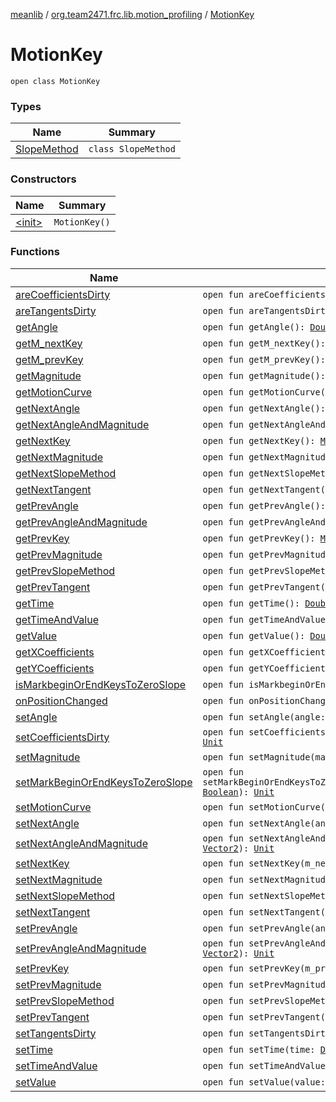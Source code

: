[meanlib](../../index.md) / [org.team2471.frc.lib.motion_profiling](../index.md) / [MotionKey](./index.md)

# MotionKey

`open class MotionKey`

### Types

| Name | Summary |
|---|---|
| [SlopeMethod](-slope-method/index.md) | `class SlopeMethod` |

### Constructors

| Name | Summary |
|---|---|
| [&lt;init&gt;](-init-.md) | `MotionKey()` |

### Functions

| Name | Summary |
|---|---|
| [areCoefficientsDirty](are-coefficients-dirty.md) | `open fun areCoefficientsDirty(): `[`Boolean`](https://kotlinlang.org/api/latest/jvm/stdlib/kotlin/-boolean/index.html) |
| [areTangentsDirty](are-tangents-dirty.md) | `open fun areTangentsDirty(): `[`Boolean`](https://kotlinlang.org/api/latest/jvm/stdlib/kotlin/-boolean/index.html) |
| [getAngle](get-angle.md) | `open fun getAngle(): `[`Double`](https://kotlinlang.org/api/latest/jvm/stdlib/kotlin/-double/index.html) |
| [getM_nextKey](get-m_next-key.md) | `open fun getM_nextKey(): `[`MotionKey`](./index.md) |
| [getM_prevKey](get-m_prev-key.md) | `open fun getM_prevKey(): `[`MotionKey`](./index.md) |
| [getMagnitude](get-magnitude.md) | `open fun getMagnitude(): `[`Double`](https://kotlinlang.org/api/latest/jvm/stdlib/kotlin/-double/index.html) |
| [getMotionCurve](get-motion-curve.md) | `open fun getMotionCurve(): `[`MotionCurve`](../-motion-curve/index.md) |
| [getNextAngle](get-next-angle.md) | `open fun getNextAngle(): `[`Double`](https://kotlinlang.org/api/latest/jvm/stdlib/kotlin/-double/index.html) |
| [getNextAngleAndMagnitude](get-next-angle-and-magnitude.md) | `open fun getNextAngleAndMagnitude(): `[`Vector2`](../../org.team2471.frc.lib.vector/-vector2/index.md) |
| [getNextKey](get-next-key.md) | `open fun getNextKey(): `[`MotionKey`](./index.md) |
| [getNextMagnitude](get-next-magnitude.md) | `open fun getNextMagnitude(): `[`Double`](https://kotlinlang.org/api/latest/jvm/stdlib/kotlin/-double/index.html) |
| [getNextSlopeMethod](get-next-slope-method.md) | `open fun getNextSlopeMethod(): `[`SlopeMethod`](-slope-method/index.md) |
| [getNextTangent](get-next-tangent.md) | `open fun getNextTangent(): `[`Vector2`](../../org.team2471.frc.lib.vector/-vector2/index.md) |
| [getPrevAngle](get-prev-angle.md) | `open fun getPrevAngle(): `[`Double`](https://kotlinlang.org/api/latest/jvm/stdlib/kotlin/-double/index.html) |
| [getPrevAngleAndMagnitude](get-prev-angle-and-magnitude.md) | `open fun getPrevAngleAndMagnitude(): `[`Vector2`](../../org.team2471.frc.lib.vector/-vector2/index.md) |
| [getPrevKey](get-prev-key.md) | `open fun getPrevKey(): `[`MotionKey`](./index.md) |
| [getPrevMagnitude](get-prev-magnitude.md) | `open fun getPrevMagnitude(): `[`Double`](https://kotlinlang.org/api/latest/jvm/stdlib/kotlin/-double/index.html) |
| [getPrevSlopeMethod](get-prev-slope-method.md) | `open fun getPrevSlopeMethod(): `[`SlopeMethod`](-slope-method/index.md) |
| [getPrevTangent](get-prev-tangent.md) | `open fun getPrevTangent(): `[`Vector2`](../../org.team2471.frc.lib.vector/-vector2/index.md) |
| [getTime](get-time.md) | `open fun getTime(): `[`Double`](https://kotlinlang.org/api/latest/jvm/stdlib/kotlin/-double/index.html) |
| [getTimeAndValue](get-time-and-value.md) | `open fun getTimeAndValue(): `[`Vector2`](../../org.team2471.frc.lib.vector/-vector2/index.md) |
| [getValue](get-value.md) | `open fun getValue(): `[`Double`](https://kotlinlang.org/api/latest/jvm/stdlib/kotlin/-double/index.html) |
| [getXCoefficients](get-x-coefficients.md) | `open fun getXCoefficients(): `[`CubicCoefficients1D`](../-cubic-coefficients1-d/index.md) |
| [getYCoefficients](get-y-coefficients.md) | `open fun getYCoefficients(): `[`CubicCoefficients1D`](../-cubic-coefficients1-d/index.md) |
| [isMarkbeginOrEndKeysToZeroSlope](is-markbegin-or-end-keys-to-zero-slope.md) | `open fun isMarkbeginOrEndKeysToZeroSlope(): `[`Boolean`](https://kotlinlang.org/api/latest/jvm/stdlib/kotlin/-boolean/index.html) |
| [onPositionChanged](on-position-changed.md) | `open fun onPositionChanged(): `[`Unit`](https://kotlinlang.org/api/latest/jvm/stdlib/kotlin/-unit/index.html) |
| [setAngle](set-angle.md) | `open fun setAngle(angle: `[`Double`](https://kotlinlang.org/api/latest/jvm/stdlib/kotlin/-double/index.html)`): `[`Unit`](https://kotlinlang.org/api/latest/jvm/stdlib/kotlin/-unit/index.html) |
| [setCoefficientsDirty](set-coefficients-dirty.md) | `open fun setCoefficientsDirty(bCoefficientsDirty: `[`Boolean`](https://kotlinlang.org/api/latest/jvm/stdlib/kotlin/-boolean/index.html)`): `[`Unit`](https://kotlinlang.org/api/latest/jvm/stdlib/kotlin/-unit/index.html) |
| [setMagnitude](set-magnitude.md) | `open fun setMagnitude(magnitude: `[`Double`](https://kotlinlang.org/api/latest/jvm/stdlib/kotlin/-double/index.html)`): `[`Unit`](https://kotlinlang.org/api/latest/jvm/stdlib/kotlin/-unit/index.html) |
| [setMarkBeginOrEndKeysToZeroSlope](set-mark-begin-or-end-keys-to-zero-slope.md) | `open fun setMarkBeginOrEndKeysToZeroSlope(m_setBeginOrEndKeysToZeroSlope: `[`Boolean`](https://kotlinlang.org/api/latest/jvm/stdlib/kotlin/-boolean/index.html)`): `[`Unit`](https://kotlinlang.org/api/latest/jvm/stdlib/kotlin/-unit/index.html) |
| [setMotionCurve](set-motion-curve.md) | `open fun setMotionCurve(m_motionCurve: `[`MotionCurve`](../-motion-curve/index.md)`): `[`Unit`](https://kotlinlang.org/api/latest/jvm/stdlib/kotlin/-unit/index.html) |
| [setNextAngle](set-next-angle.md) | `open fun setNextAngle(angle: `[`Double`](https://kotlinlang.org/api/latest/jvm/stdlib/kotlin/-double/index.html)`): `[`Unit`](https://kotlinlang.org/api/latest/jvm/stdlib/kotlin/-unit/index.html) |
| [setNextAngleAndMagnitude](set-next-angle-and-magnitude.md) | `open fun setNextAngleAndMagnitude(m_nextAngleAndMagnitude: `[`Vector2`](../../org.team2471.frc.lib.vector/-vector2/index.md)`): `[`Unit`](https://kotlinlang.org/api/latest/jvm/stdlib/kotlin/-unit/index.html) |
| [setNextKey](set-next-key.md) | `open fun setNextKey(m_nextKey: `[`MotionKey`](./index.md)`): `[`Unit`](https://kotlinlang.org/api/latest/jvm/stdlib/kotlin/-unit/index.html) |
| [setNextMagnitude](set-next-magnitude.md) | `open fun setNextMagnitude(magnitude: `[`Double`](https://kotlinlang.org/api/latest/jvm/stdlib/kotlin/-double/index.html)`): `[`Unit`](https://kotlinlang.org/api/latest/jvm/stdlib/kotlin/-unit/index.html) |
| [setNextSlopeMethod](set-next-slope-method.md) | `open fun setNextSlopeMethod(slopeMethod: `[`SlopeMethod`](-slope-method/index.md)`): `[`Unit`](https://kotlinlang.org/api/latest/jvm/stdlib/kotlin/-unit/index.html) |
| [setNextTangent](set-next-tangent.md) | `open fun setNextTangent(m_NextTangent: `[`Vector2`](../../org.team2471.frc.lib.vector/-vector2/index.md)`): `[`Unit`](https://kotlinlang.org/api/latest/jvm/stdlib/kotlin/-unit/index.html) |
| [setPrevAngle](set-prev-angle.md) | `open fun setPrevAngle(angle: `[`Double`](https://kotlinlang.org/api/latest/jvm/stdlib/kotlin/-double/index.html)`): `[`Unit`](https://kotlinlang.org/api/latest/jvm/stdlib/kotlin/-unit/index.html) |
| [setPrevAngleAndMagnitude](set-prev-angle-and-magnitude.md) | `open fun setPrevAngleAndMagnitude(m_prevAngleAndMagnitude: `[`Vector2`](../../org.team2471.frc.lib.vector/-vector2/index.md)`): `[`Unit`](https://kotlinlang.org/api/latest/jvm/stdlib/kotlin/-unit/index.html) |
| [setPrevKey](set-prev-key.md) | `open fun setPrevKey(m_prevKey: `[`MotionKey`](./index.md)`): `[`Unit`](https://kotlinlang.org/api/latest/jvm/stdlib/kotlin/-unit/index.html) |
| [setPrevMagnitude](set-prev-magnitude.md) | `open fun setPrevMagnitude(magnitude: `[`Double`](https://kotlinlang.org/api/latest/jvm/stdlib/kotlin/-double/index.html)`): `[`Unit`](https://kotlinlang.org/api/latest/jvm/stdlib/kotlin/-unit/index.html) |
| [setPrevSlopeMethod](set-prev-slope-method.md) | `open fun setPrevSlopeMethod(slopeMethod: `[`SlopeMethod`](-slope-method/index.md)`): `[`Unit`](https://kotlinlang.org/api/latest/jvm/stdlib/kotlin/-unit/index.html) |
| [setPrevTangent](set-prev-tangent.md) | `open fun setPrevTangent(m_PrevTangent: `[`Vector2`](../../org.team2471.frc.lib.vector/-vector2/index.md)`): `[`Unit`](https://kotlinlang.org/api/latest/jvm/stdlib/kotlin/-unit/index.html) |
| [setTangentsDirty](set-tangents-dirty.md) | `open fun setTangentsDirty(bTangentsDirty: `[`Boolean`](https://kotlinlang.org/api/latest/jvm/stdlib/kotlin/-boolean/index.html)`): `[`Unit`](https://kotlinlang.org/api/latest/jvm/stdlib/kotlin/-unit/index.html) |
| [setTime](set-time.md) | `open fun setTime(time: `[`Double`](https://kotlinlang.org/api/latest/jvm/stdlib/kotlin/-double/index.html)`): `[`Unit`](https://kotlinlang.org/api/latest/jvm/stdlib/kotlin/-unit/index.html) |
| [setTimeAndValue](set-time-and-value.md) | `open fun setTimeAndValue(m_timeAndValue: `[`Vector2`](../../org.team2471.frc.lib.vector/-vector2/index.md)`): `[`Unit`](https://kotlinlang.org/api/latest/jvm/stdlib/kotlin/-unit/index.html) |
| [setValue](set-value.md) | `open fun setValue(value: `[`Double`](https://kotlinlang.org/api/latest/jvm/stdlib/kotlin/-double/index.html)`): `[`Unit`](https://kotlinlang.org/api/latest/jvm/stdlib/kotlin/-unit/index.html) |
